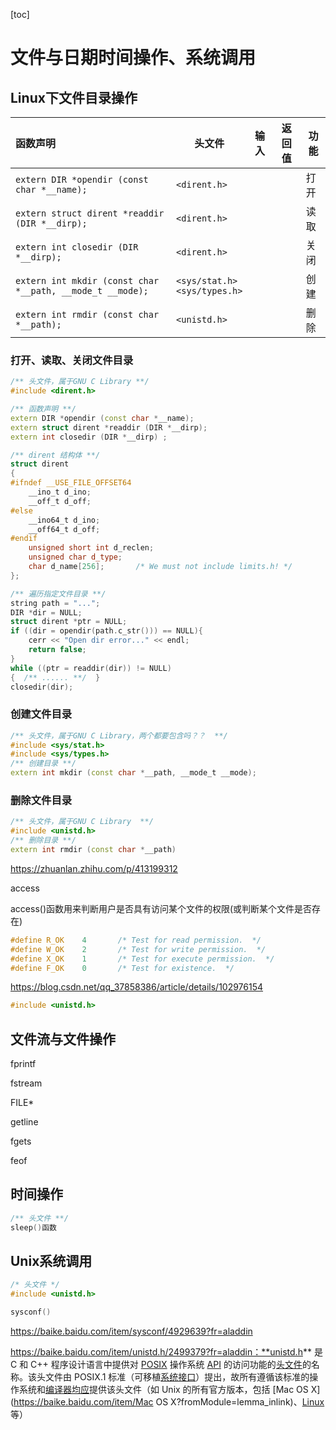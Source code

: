 [toc]

# 文件与日期时间操作、系统调用

## Linux下文件目录操作

| 函数声明                                                  | 头文件                             | 输入 | 返回值 | 功能 |
| :-------------------------------------------------------- | ---------------------------------- | ---- | ------ | ---- |
| `extern DIR *opendir (const char *__name);`               | `<dirent.h> `                      |      |        | 打开 |
| `extern struct dirent *readdir (DIR *__dirp);`            | `<dirent.h> `                      |      |        | 读取 |
| `extern int closedir (DIR *__dirp);`                      | `<dirent.h> `                      |      |        | 关闭 |
| `extern int mkdir (const char *__path, __mode_t __mode);` | `<sys/stat.h>`<br/>`<sys/types.h>` |      |        | 创建 |
| `extern int rmdir (const char *__path);`                  | `<unistd.h>`                       |      |        | 删除 |

### 打开、读取、关闭文件目录

```c++
/** 头文件，属于GNU C Library **/
#include <dirent.h>

/** 函数声明 **/
extern DIR *opendir (const char *__name);
extern struct dirent *readdir (DIR *__dirp);
extern int closedir (DIR *__dirp) ;

/** dirent 结构体 **/
struct dirent
{
#ifndef __USE_FILE_OFFSET64
    __ino_t d_ino;
    __off_t d_off;
#else
    __ino64_t d_ino;
    __off64_t d_off;
#endif
    unsigned short int d_reclen;
    unsigned char d_type;
    char d_name[256];		/* We must not include limits.h! */
};

/** 遍历指定文件目录 **/
string path = "...";
DIR *dir = NULL;
struct dirent *ptr = NULL;
if ((dir = opendir(path.c_str())) == NULL){
    cerr << "Open dir error..." << endl;
    return false;
}
while ((ptr = readdir(dir)) != NULL) 
{  /** ...... **/  }
closedir(dir);
```

### 创建文件目录

```C++
/** 头文件，属于GNU C Library，两个都要包含吗？？  **/
#include <sys/stat.h>
#include <sys/types.h>
/** 创建目录 **/
extern int mkdir (const char *__path, __mode_t __mode);
```

### 删除文件目录

```C++
/** 头文件，属于GNU C Library  **/
#include <unistd.h>
/** 删除目录 **/
extern int rmdir (const char *__path)
```

https://zhuanlan.zhihu.com/p/413199312





access

access()函数用来判断用户是否具有访问某个文件的权限(或判断某个文件是否存在)

```C++
#define	R_OK	4		/* Test for read permission.  */
#define	W_OK	2		/* Test for write permission.  */
#define	X_OK	1		/* Test for execute permission.  */
#define	F_OK	0		/* Test for existence.  */
```

https://blog.csdn.net/qq_37858386/article/details/102976154

```C++
#include <unistd.h> 
```

## 文件流与文件操作

fprintf

fstream

FILE*

getline

fgets

feof

## 时间操作

```C++
/** 头文件 **/
sleep()函数
```

## Unix系统调用

```C++
/* 头文件 */
#include <unistd.h>

sysconf()
```

https://baike.baidu.com/item/sysconf/4929639?fr=aladdin

https://baike.baidu.com/item/unistd.h/2499379?fr=aladdin：**unistd.h** 是 C 和 C++ 程序设计语言中提供对 [POSIX](https://baike.baidu.com/item/POSIX?fromModule=lemma_inlink) 操作系统 [API](https://baike.baidu.com/item/API?fromModule=lemma_inlink) 的访问功能的[头文件](https://baike.baidu.com/item/头文件/10978258?fromModule=lemma_inlink)的名称。该头文件由 POSIX.1 标准（可移植[系统接口](https://baike.baidu.com/item/系统接口/56363892?fromModule=lemma_inlink)）提出，故所有遵循该标准的操作系统和[编译器](https://baike.baidu.com/item/编译器/8853067?fromModule=lemma_inlink)[均应](https://baike.baidu.com/item/均应/23111305?fromModule=lemma_inlink)提供该头文件（如 Unix 的所有官方版本，包括 [Mac OS X](https://baike.baidu.com/item/Mac OS X?fromModule=lemma_inlink)、[Linux](https://baike.baidu.com/item/Linux?fromModule=lemma_inlink) 等）
